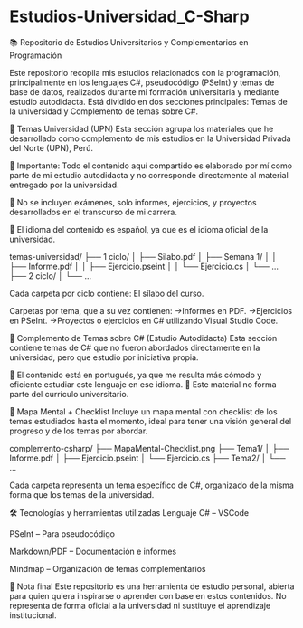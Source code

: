 # Estudios-Universidad_C-Sharp

📚 Repositorio de Estudios Universitarios y Complementarios en Programación

Este repositorio recopila mis estudios relacionados con la programación, principalmente en los lenguajes C#, pseudocódigo (PSeInt) y temas de base de datos, realizados durante mi formación universitaria y mediante estudio autodidacta. Está dividido en dos secciones principales: Temas de la universidad y Complemento de temas sobre C#.


🏫 Temas Universidad (UPN)
Esta sección agrupa los materiales que he desarrollado como complemento de mis estudios en la Universidad Privada del Norte (UPN), Perú.

🔸 Importante: Todo el contenido aquí compartido es elaborado por mí como parte de mi estudio autodidacta y no corresponde directamente al material entregado por la universidad.

🔸 No se incluyen exámenes, solo informes, ejercicios, y proyectos desarrollados en el transcurso de mi carrera.

🔸 El idioma del contenido es español, ya que es el idioma oficial de la universidad.

temas-universidad/
├── 1 ciclo/
│   ├── Silabo.pdf
│   ├── Semana 1/
│   │   ├── Informe.pdf
│   │   ├── Ejercicio.pseint
│   │   └── Ejercicio.cs
│   └── ...
├── 2 ciclo/
│   └── ...

Cada carpeta por ciclo contiene:
El sílabo del curso.

Carpetas por tema, que a su vez contienen:
->Informes en PDF.
->Ejercicios en PSeInt.
->Proyectos o ejercicios en C# utilizando Visual Studio Code.


🧩 Complemento de Temas sobre C# (Estudio Autodidacta)
Esta sección contiene temas de C# que no fueron abordados directamente en la universidad, pero que estudio por iniciativa propia.

🔸 El contenido está en portugués, ya que me resulta más cómodo y eficiente estudiar este lenguaje en ese idioma.
🔸 Este material no forma parte del currículo universitario.

🧠 Mapa Mental + Checklist
Incluye un mapa mental con checklist de los temas estudiados hasta el momento, ideal para tener una visión general del progreso y de los temas por abordar.

complemento-csharp/
├── MapaMental-Checklist.png
├── Tema1/
│   ├── Informe.pdf
│   ├── Ejercicio.pseint
│   └── Ejercicio.cs
├── Tema2/
│   └── ...

Cada carpeta representa un tema específico de C#, organizado de la misma forma que los temas de la universidad.


🛠️ Tecnologías y herramientas utilizadas
Lenguaje C# – VSCode

PSeInt – Para pseudocódigo

Markdown/PDF – Documentación e informes

Mindmap – Organización de temas complementarios

📌 Nota final
Este repositorio es una herramienta de estudio personal, abierta para quien quiera inspirarse o aprender con base en estos contenidos. No representa de forma oficial a la universidad ni sustituye el aprendizaje institucional.

